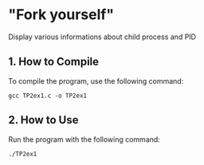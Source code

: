 # "Fork yourself"
Display various informations about child process and PID

## 1. How to Compile
To compile the program, use the following command:
```
gcc TP2ex1.c -o TP2ex1
```

## 2. How to Use
Run the program with the following command:
```
./TP2ex1 
```
